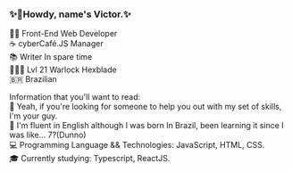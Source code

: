 ### ✨👋Howdy, name's Victor.✨
👨‍💻 Front-End Web Developer<br>
☕ cyberCafé.JS Manager<br>
📚 Writer In spare time<br>
🧙🏻‍♂️ Lvl 21 Warlock Hexblade<br>
🇧🇷  Brazilian<br>

Information that you'll want to read:<br>
🤔 Yeah, if you're looking for someone to help you out with my set of skills, I'm your guy.<br> 
💬 I'm fluent in English although I was born In Brazil, been learning it since I was like... 7?(Dunno)<br>
💻 Programming Language && Technologies: JavaScript, HTML, CSS.<br>
🎓 Currently studying: Typescript, ReactJS.

<!--
**victormssa/victormssa** is a ✨ _special_ ✨ repository because its `README.md` (this file) appears on your GitHub profile.

Here are some ideas to get you started:

- 🔭 I’m currently working on ...
- 🌱 I’m currently learning ...
- 👯 I’m looking to collaborate on ...
- 🤔 I’m looking for help with ...
- 💬 Ask me about ...
- 📫 How to reach me: ...
- 😄 Pronouns: ...
- ⚡ Fun fact: ...
-->
